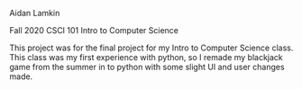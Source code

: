 Aidan Lamkin

Fall 2020 CSCI 101 Intro to Computer Science

This project was for the final project for my Intro to Computer Science class.
This class was my first experience with python, so I remade my blackjack game from 
the summer in to python with some slight UI and user changes made.
